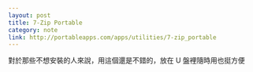 ```yaml
---
layout: post
title: 7-Zip Portable
category: note
link: http://portableapps.com/apps/utilities/7-zip_portable
---
```


<div class=txt>
<p lang=zh>對於那些不想安裝的人來說，用這個還是不錯的，放在 U 盤裡隨時用也挺方便</p>
</div>